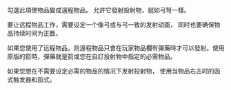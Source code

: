 勾選此項使物品變成遠程物品。 允許它發射投射物，就如弓弩一樣。

要让远程物品工作，需要设定一个像弓或与弓一致的发射动画， 同时也要确保物品持续时间为正数。

如果您使用了远程物品，则遠程物品只會在玩家物品欄有彈藥時才可以發射。使用原版的箭時，彈藥就是箭或您在自訂投射物中指定的必需物品。

如果您想在不需要设定必需的物品的情况下发射投射物， 使用当物品右击时的函式触发器和函式。